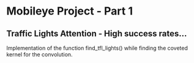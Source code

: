 # Mobileye Project - Part 1

## Traffic Lights Attention - High success rates...

Implementation of the function find_tfl_lights()  while finding the coveted kernel for the convolution.

